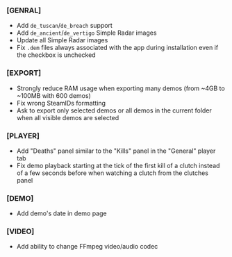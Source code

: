 ### \[GENRAL\]

- Add `de_tuscan`/`de_breach` support
- Add `de_ancient`/`de_vertigo` Simple Radar images
- Update all Simple Radar images
- Fix `.dem` files always associated with the app during installation even if the checkbox is unchecked

### \[EXPORT\]

- Strongly reduce RAM usage when exporting many demos (from ~4GB to ~100MB with 600 demos)
- Fix wrong SteamIDs formatting
- Ask to export only selected demos or all demos in the current folder when all visible demos are selected

### \[PLAYER\]

- Add "Deaths" panel similar to the "Kills" panel in the "General" player tab
- Fix demo playback starting at the tick of the first kill of a clutch instead of a few seconds before when watching a clutch from the clutches panel

### \[DEMO\]

- Add demo's date in demo page

### \[VIDEO\]

- Add ability to change FFmpeg video/audio codec
